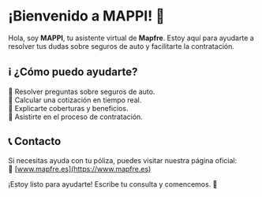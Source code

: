 # ¡Bienvenido a MAPPI! 🚗

Hola, soy **MAPPI**, tu asistente virtual de **Mapfre**. Estoy aquí para ayudarte a resolver tus dudas sobre seguros de auto y facilitarte la contratación.

## ℹ️ ¿Cómo puedo ayudarte?
🔹 Resolver preguntas sobre seguros de auto.  
🔹 Calcular una cotización en tiempo real.  
🔹 Explicarte coberturas y beneficios.  
🔹 Asistirte en el proceso de contratación.  

## 📞 Contacto  
Si necesitas ayuda con tu póliza, puedes visitar nuestra página oficial:  
🔗 [www.mapfre.es](https://www.mapfre.es)  

¡Estoy listo para ayudarte! Escribe tu consulta y comencemos. 🚀  
